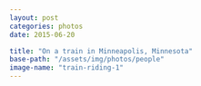 ```yaml
---
layout: post
categories: photos
date: 2015-06-20

title: "On a train in Minneapolis, Minnesota"
base-path: "/assets/img/photos/people"
image-name: "train-riding-1"
---
```

